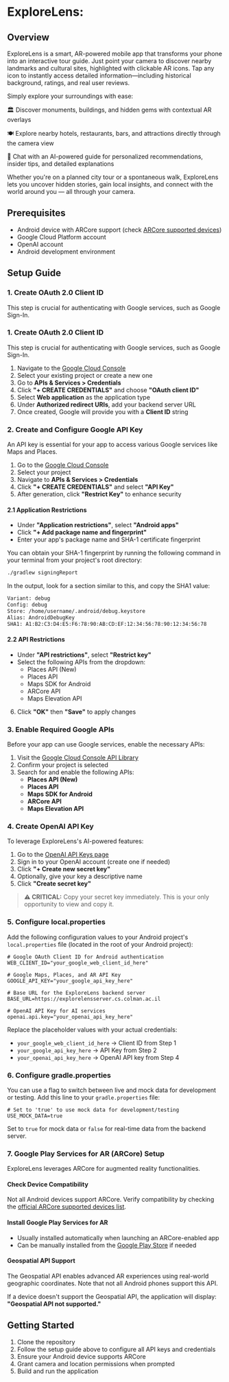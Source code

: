 # ExploreLens:

## Overview

ExploreLens is a smart, AR-powered mobile app that transforms your phone into an interactive tour guide.
Just point your camera to discover nearby landmarks and cultural sites, highlighted with clickable AR icons. Tap any icon to instantly access detailed information—including historical background, ratings, and real user reviews.

Simply explore your surroundings with ease:

🏛️ Discover monuments, buildings, and hidden gems with contextual AR overlays

🍽️ Explore nearby hotels, restaurants, bars, and attractions directly through the camera view

🤖 Chat with an AI-powered guide for personalized recommendations, insider tips, and detailed explanations

Whether you're on a planned city tour or a spontaneous walk, ExploreLens lets you uncover hidden stories, gain local insights, and connect with the world around you — all through your camera.

## Prerequisites

- Android device with ARCore support (check [ARCore supported devices](https://developers.google.com/ar/devices))
- Google Cloud Platform account
- OpenAI account
- Android development environment

## Setup Guide

### 1. Create OAuth 2.0 Client ID

This step is crucial for authenticating with Google services, such as Google Sign-In.
### 1. Create OAuth 2.0 Client ID

This step is crucial for authenticating with Google services, such as Google Sign-In.

1. Navigate to the [Google Cloud Console](https://console.cloud.google.com/)
2. Select your existing project or create a new one
3. Go to **APIs & Services > Credentials**
4. Click **"+ CREATE CREDENTIALS"** and choose **"OAuth client ID"**
5. Select **Web application** as the application type
6. Under **Authorized redirect URIs**, add your backend server URL
7. Once created, Google will provide you with a **Client ID** string

### 2. Create and Configure Google API Key

An API key is essential for your app to access various Google services like Maps and Places.

1. Go to the [Google Cloud Console](https://console.cloud.google.com/)
2. Select your project
3. Navigate to **APIs & Services > Credentials**
4. Click **"+ CREATE CREDENTIALS"** and select **"API Key"**
5. After generation, click **"Restrict Key"** to enhance security

#### 2.1 Application Restrictions
- Under **"Application restrictions"**, select **"Android apps"**
- Click **"+ Add package name and fingerprint"**
- Enter your app's package name and SHA-1 certificate fingerprint


You can obtain your SHA-1 fingerprint by running the following command in your terminal from your project's root directory:

```bash
./gradlew signingReport
```
In the output, look for a section similar to this, and copy the SHA1 value:
```bash
Variant: debug
Config: debug
Store: /home/username/.android/debug.keystore
Alias: AndroidDebugKey
SHA1: A1:B2:C3:D4:E5:F6:78:90:AB:CD:EF:12:34:56:78:90:12:34:56:78
```

#### 2.2 API Restrictions
- Under **"API restrictions"**, select **"Restrict key"**
- Select the following APIs from the dropdown:
    - Places API (New)
    - Places API
    - Maps SDK for Android
    - ARCore API
    - Maps Elevation API

6. Click **"OK"** then **"Save"** to apply changes

### 3. Enable Required Google APIs

Before your app can use Google services, enable the necessary APIs:

1. Visit the [Google Cloud Console API Library](https://console.cloud.google.com/apis/library)
2. Confirm your project is selected
3. Search for and enable the following APIs:
    - **Places API (New)**
    - **Places API**
    - **Maps SDK for Android**
    - **ARCore API**
    - **Maps Elevation API**

### 4. Create OpenAI API Key

To leverage ExploreLens's AI-powered features:

1. Go to the [OpenAI API Keys page](https://platform.openai.com/api-keys)
2. Sign in to your OpenAI account (create one if needed)
3. Click **"+ Create new secret key"**
4. Optionally, give your key a descriptive name
5. Click **"Create secret key"**

> **⚠️ CRITICAL:** Copy your secret key immediately. This is your only opportunity to view and copy it.

### 5. Configure local.properties

Add the following configuration values to your Android project's `local.properties` file (located in the root of your Android project):

```properties
# Google OAuth Client ID for Android authentication
WEB_CLIENT_ID="your_google_web_client_id_here"

# Google Maps, Places, and AR API Key
GOOGLE_API_KEY="your_google_api_key_here"

# Base URL for the ExploreLens backend server
BASE_URL=https://explorelensserver.cs.colman.ac.il

# OpenAI API Key for AI services
openai.api.key="your_openai_api_key_here"
```

Replace the placeholder values with your actual credentials:
- `your_google_web_client_id_here` → Client ID from Step 1
- `your_google_api_key_here` → API Key from Step 2
- `your_openai_api_key_here` → OpenAI API key from Step 4

### 6. Configure gradle.properties

You can use a flag to switch between live and mock data for development or testing. Add this line to your `gradle.properties` file:

```properties
# Set to 'true' to use mock data for development/testing
USE_MOCK_DATA=true
```

Set to `true` for mock data or `false` for real-time data from the backend server.

### 7. Google Play Services for AR (ARCore) Setup

ExploreLens leverages ARCore for augmented reality functionalities.

#### Check Device Compatibility
Not all Android devices support ARCore. Verify compatibility by checking the [official ARCore supported devices list](https://developers.google.com/ar/devices).

#### Install Google Play Services for AR
- Usually installed automatically when launching an ARCore-enabled app
- Can be manually installed from the [Google Play Store](https://play.google.com/store/apps/details?id=com.google.ar.core) if needed

#### Geospatial API Support
The Geospatial API enables advanced AR experiences using real-world geographic coordinates. Note that not all Android phones support this API.

If a device doesn't support the Geospatial API, the application will display: **"Geospatial API not supported."**

## Getting Started

1. Clone the repository
2. Follow the setup guide above to configure all API keys and credentials
3. Ensure your Android device supports ARCore
4. Grant camera and location permissions when prompted
5. Build and run the application